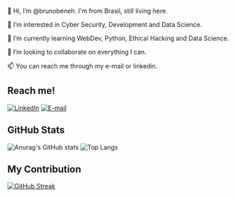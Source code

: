 👋 Hi, I’m @brunobeneh. I'm from Brasil, still living here.

👀 I’m interested in Cyber Security, Development and Data Science.

🌱 I’m currently learning WebDev, Python, Ethical Hacking and Data Science.

💞️ I’m looking to collaborate on everything I can.

📫 You can reach me through my e-mail or linkedin.

## Reach me!
[![LinkedIn](https://img.shields.io/badge/LinkedIn-9343EE?style=for-the-badge&logo=linkedin&logoColor=0)](https://www.linkedin.com/in/bruno-coelho-melo/)
[![E-mail](https://img.shields.io/badge/E--mail-9343EE?style=for-the-badge&logo=mail.ru&logoColor=0)](mailto:bruno.coelho.melo@gmail.com)

## GitHub Stats
![Anurag's GitHub stats](https://github-readme-stats.vercel.app/api?username=brunobeneh&theme=midnight-purple&show_icons=true)
![Top Langs](https://github-readme-stats-git-masterrstaa-rickstaa.vercel.app/api/top-langs/?username=brunobeneh&bg_color=000&border_color=FFFFFF&title_color=9343EE&text_color=9343EE)

## My Contribution
[![GitHub Streak](https://streak-stats.demolab.com/?user=brunobeneh&theme=midnight-purple&background=000&border=FFFFFF&dates=FFF)](https://git.io/streak-stats)

<!---
brunobeneh/brunobeneh is a ✨ special ✨ repository because its `README.md` (this file) appears on your GitHub profile.
You can click the Preview link to take a look at your changes.
--->
